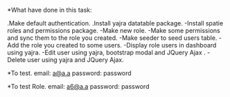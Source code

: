 *What have done in this task:

.Make default authentication.
.Install yajra datatable package.
-Install spatie roles and permissions package.
-Make new role.
-Make some permissions and sync them to the role you created.
-Make seeder to seed users table.
-Add the role you created to some users.
-Display role users in dashboard using yajra.
-Edit user using yajra, bootstrap modal and JQuery Ajax .
-Delete user using yajra and JQuery Ajax.


*To test.
email: a@a.a
password: password

*To test Role.
email: a6@a.a
password: password
